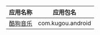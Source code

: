 | 应用名称 | 应用包名 |
| --- | --- |
| [酷狗音乐] | com.kugou.android |

[酷狗音乐]: https://github.com/LinghongJiang/kugou/com.kugou.android/README.md
